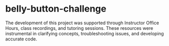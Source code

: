 # belly-button-challenge
 
The development of this project was supported through Instructor Office Hours, class recordings, and tutoring sessions. These resources were instrumental in clarifying concepts, troubleshooting issues, and developing accurate code.
